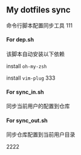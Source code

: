 ## My dotfiles sync
命令行脚本配置同步工具
111

#### For dep.sh
该脚本自动安装以下依赖

install `oh-my-zsh`

install `vim-plug`
333

#### For sync_in.sh
同步当前用户的配置到仓库

#### For sync_out.sh
同步仓库配置到当前用户目录

2222
